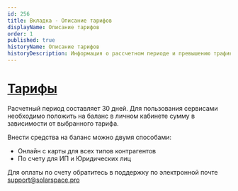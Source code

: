 ```yaml
---
id: 256
title: Вкладка - Описание тарифов
displayName: Описание тарифов
order: 1
published: true
historyName: Описание тарифов
historyDescription: Информация о рассчетном периоде и превышению трафика
---
```

# [Тарифы](tariffs)
Расчетный период составляет 30 дней. Для пользования сервисами необходимо положить на баланс в личном кабинете сумму в зависимости от выбранного тарифа.

Внести средства на баланс можно двумя способами:
- Онлайн с карты для всех типов контрагентов
- По счету для ИП и Юридических лиц

Для оплаты по счету обратитесь в поддержку по электронной почте support@solarspace.pro